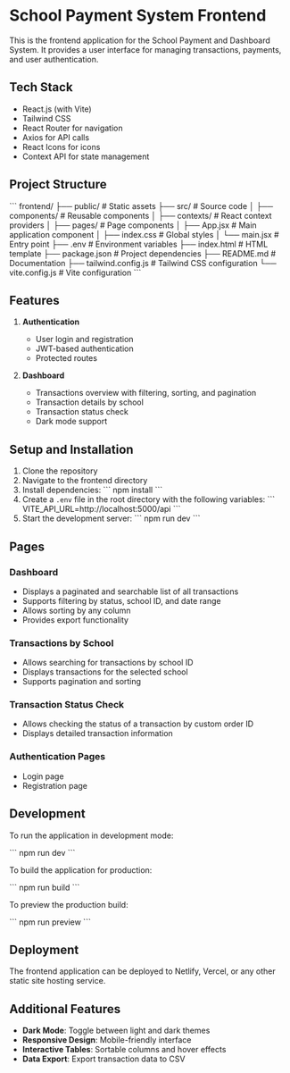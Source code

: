 # School Payment System Frontend

This is the frontend application for the School Payment and Dashboard System. It provides a user interface for managing transactions, payments, and user authentication.

## Tech Stack

- React.js (with Vite)
- Tailwind CSS
- React Router for navigation
- Axios for API calls
- React Icons for icons
- Context API for state management

## Project Structure

\`\`\`
frontend/
├── public/             # Static assets
├── src/                # Source code
│   ├── components/     # Reusable components
│   ├── contexts/       # React context providers
│   ├── pages/          # Page components
│   ├── App.jsx         # Main application component
│   ├── index.css       # Global styles
│   └── main.jsx        # Entry point
├── .env                # Environment variables
├── index.html          # HTML template
├── package.json        # Project dependencies
├── README.md           # Documentation
├── tailwind.config.js  # Tailwind CSS configuration
└── vite.config.js      # Vite configuration
\`\`\`

## Features

1. **Authentication**
   - User login and registration
   - JWT-based authentication
   - Protected routes

2. **Dashboard**
   - Transactions overview with filtering, sorting, and pagination
   - Transaction details by school
   - Transaction status check
   - Dark mode support

## Setup and Installation

1. Clone the repository
2. Navigate to the frontend directory
3. Install dependencies:
   \`\`\`
   npm install
   \`\`\`
4. Create a `.env` file in the root directory with the following variables:
   \`\`\`
   VITE_API_URL=http://localhost:5000/api
   \`\`\`
5. Start the development server:
   \`\`\`
   npm run dev
   \`\`\`

## Pages

### Dashboard
- Displays a paginated and searchable list of all transactions
- Supports filtering by status, school ID, and date range
- Allows sorting by any column
- Provides export functionality

### Transactions by School
- Allows searching for transactions by school ID
- Displays transactions for the selected school
- Supports pagination and sorting

### Transaction Status Check
- Allows checking the status of a transaction by custom order ID
- Displays detailed transaction information

### Authentication Pages
- Login page
- Registration page

## Development

To run the application in development mode:

\`\`\`
npm run dev
\`\`\`

To build the application for production:

\`\`\`
npm run build
\`\`\`

To preview the production build:

\`\`\`
npm run preview
\`\`\`

## Deployment

The frontend application can be deployed to Netlify, Vercel, or any other static site hosting service.

## Additional Features

- **Dark Mode**: Toggle between light and dark themes
- **Responsive Design**: Mobile-friendly interface
- **Interactive Tables**: Sortable columns and hover effects
- **Data Export**: Export transaction data to CSV
